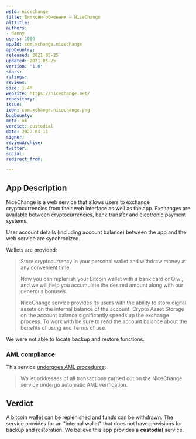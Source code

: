 ```yaml
---
wsId: nicechange
title: Биткоин-обменник – NiceChange
altTitle: 
authors:
- danny
users: 1000
appId: com.xchange.nicechange
appCountry: 
released: 2021-05-25
updated: 2021-05-25
version: '1.0'
stars: 
ratings: 
reviews: 
size: 1.4M
website: https://nicechange.net/
repository: 
issue: 
icon: com.xchange.nicechange.png
bugbounty: 
meta: ok
verdict: custodial
date: 2022-04-11
signer: 
reviewArchive: 
twitter: 
social: 
redirect_from: 

---
```


## App Description

NiceChange is a web service that allows users to exchange cryptocurrencies from their web interface as well as the app. Exchanges are available between cryptocurrencies, bank transfer and electronic payment systems. 

User account details (including account balance) between the app and the web service are synchronized. 

Wallets are provided:

> Store cryptocurrency in your personal wallet and withdraw money at any convenient time.
>
> Now you can replenish your Bitcoin wallet with a bank card or Qiwi, and we will help you accumulate the desired amount along with our generous bonuses.
>  
> NiceChange service provides its users with the ability to store digital assets on the internal balance of the account. Crypto Asset Storage on the account balance significantly speeds up the exchange process. To work with be sure to read the account balance about the benefits of using and Terms of use.

We were not able to locate backup and restore functions. 

### AML compliance

This service [undergoes AML procedures](https://nicechange.net/en/rules/):

> Wallet addresses of all transactions carried out on the NiceChange service undergo automatic AML verification.

## Verdict

A bitcoin wallet can be replenished and funds can be withdrawn. The service provides for an "internal wallet" that does not have provisions for backup and restoration. We believe this app provides a **custodial** service. 